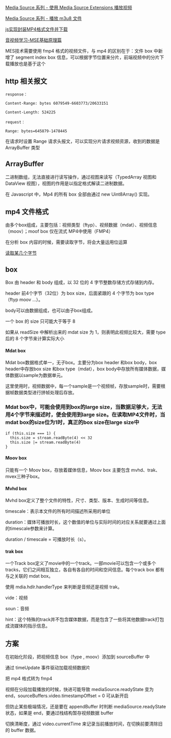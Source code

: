 <a href="https://www.jackpu.com/media-source-xi-lie/">Media Source 系列 - 使用 Media Source Extensions 播放视频</a>

<a href="https://juejin.im/entry/5aa64acb6fb9a028b6172adf">Media Source 系列 - 播放 m3u8 文件</a>

<a href="https://juejin.im/post/5b016ca36fb9a07aad17cd13">js实现封装MP4格式文件并下载</a>

<a href="https://lucius0.github.io/2018/02/23/archivers/media-study-010/">音视频学习-MSE基础原理篇</a>


MES技术需要使用 fmp4 格式的视频文件，与 mp4 的区别在于：文件 box 中新增了 segment index box 信息，可以根据字节位置来分片，前端视频中的分片下载播放也是基于这个


## http 相关报文

```
response：

Content-Range: bytes 6079549-6603773/20633151

Content-Length: 524225

request：

Range: bytes=645879-1478445
```

在请求时设置 Range 请求头报文，可以实现分片请求视频资源，收到的数据是 ArrayBuffer 类型

## ArrayBuffer

二进制数组，无法直接进行读写操作，通过视图来读写（TypedArray 视图和 DataView 视图），视图的作用是以指定格式解读二进制数据。

在 Javascript 中，Mp4 的所有 box 全部由通过 new Uint8Array() 实现。

## mp4 文件格式

由多个box组成，主要包括：视频类型（ftyp）、视频数据（mdat）、视频信息（moov）；moof box 仅在流式 MP4中使用（FMP4）

在分析 box 内容的时候，需要读取字节，将会大量运用位运算

<a href="https://github.com/HanLess/experience/blob/master/js/%E8%A7%86%E9%A2%91%E6%8A%80%E6%9C%AF/%E4%BD%8D%E8%BF%90%E7%AE%97_%E6%8A%BD%E5%8F%96%E6%9F%90%E4%B8%AA%E5%AD%97%E8%8A%82.md">读取某几个字节</a>

## box

Box 由 header 和 body 组成，以 32 位的 4 字节整数存储方式存储到内存。

header 前4个字节（32位）为 box size，后面紧跟的 4 个字节为 box type（ftyp moov ...）。

body可以由数据组成，也可以由子box组成。

一个 box 的 size 只可能大于等于 8

如果从 readSize 中解析出来的 mdat size 为 1，则表明此视频比较大，需要 type 后的 8 个字节来计算实际大小

#### Mdat box

Mdat box数据格式单一，无子box。主要分为box header 和box body，box header中存放box size 和box type（mdat），box body中存放所有媒体数据，媒体数据以sample为数据单元。

这里使用时，视频数据中，每一个sample是一个视频帧，存放sample时，需要根据帧数据类型进行拼帧处理后存放。

### Mdat box中，可能会使用到box的large size，当数据足够大，无法用4个字节来描述时，便会使用到large size。在读取MP4文件时，当mdat box的size位为1时，真正的box size在large size中

```
if (this.size === 1) {
  this.size = stream.readByte(4) << 32
  this.size |= stream.readByte(4)
}
```

#### Moov box

只能有一个 Moov box，存放着媒体信息，Moov box 主要包含 mvhd、trak、mvex三种子box。

#### Mvhd box

Mvhd box定义了整个文件的特性，尺寸、类型、版本、生成时间等信息。

timescale：表示本文件的所有时间描述所采用的单位

duration：媒体可播放时长，这个数值的单位与实际时间的对应关系就要通过上面的timescale参数来计算。

duration / timescale = 可播放时长（s）。

#### trak box

一个Track box定义了movie中的一个track。一部movie可以包含一个或多个tracks，它们之间相互独立，各自有各自的时间和空间信息。每个track box 都有与之关联的 mdat box。

使用 mdia.hdlr.handlerType 来判断是音频还是视频 trak。

vide：视频

soun：音频

hint：这个特殊的track并不包含媒体数据，而是包含了一些将其他数据track打包成流媒体的指示信息。

## 方案

在初始化阶段，把视频信息 box（fype , moov）添加到 sourceBuffer 中

通过 timeUpdate 事件驱动加载视频数据片

把 mp4 格式转为 fmp4

视频在分段加载播放的时候，快进可能导致 mediaSource.readyState 变为 end，sourceBuffers.video.timestampOffset = 0 可从新开启

但防止某些极端情况，还是要在 appendBuffer 时判断 mediaSource.readyState 状态，如果是 end，要通过栈结构暂存视频数据 buffer

切换清晰度，通过 video.currentTime 来记录当前播放时间，在切换前要清除旧的 buffer 数据。

